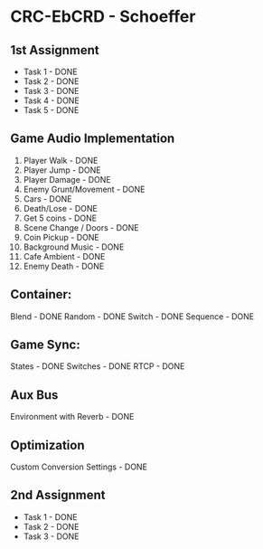 # CRC-EbCRD - Schoeffer

## 1st Assignment
* Task 1 - DONE
* Task 2 - DONE
* Task 3 - DONE
* Task 4 - DONE
* Task 5 - DONE

## Game Audio Implementation
1. Player Walk - DONE
2. Player Jump - DONE
3. Player Damage - DONE
4. Enemy Grunt/Movement - DONE
5. Cars - DONE
6. Death/Lose - DONE
7. Get 5 coins - DONE
8. Scene Change / Doors - DONE
9. Coin Pickup - DONE
10. Background Music - DONE
11. Cafe Ambient - DONE
12. Enemy Death - DONE

## Container:
Blend - DONE
Random - DONE
Switch - DONE
Sequence - DONE

## Game Sync:
States - DONE
Switches - DONE
RTCP - DONE

## Aux Bus
Environment with Reverb - DONE

## Optimization
Custom Conversion Settings - DONE

## 2nd Assignment
* Task 1 - DONE
* Task 2 - DONE
* Task 3 - DONE
